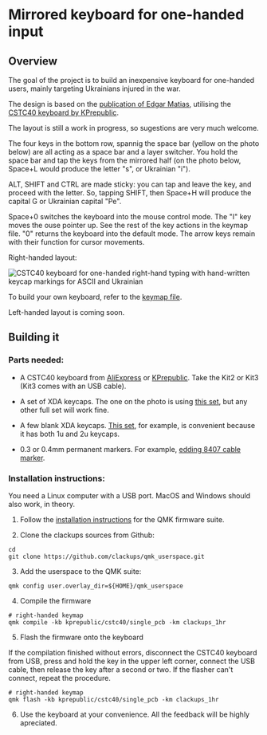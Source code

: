 # Mirrored keyboard for one-handed input

## Overview

The goal of the project is to build an inexpensive keyboard for
one-handed users, mainly targeting Ukrainians injured in the war.

The design is based on the [publication of Edgar
Matias](https://www.billbuxton.com/matias93.html), utilising the
[CSTC40 keyboard by
KPrepublic](https://kprepublic.com/products/cstc40-40-rgb-40-hot-swappable-mechanical-keyboard-pcb-programmed-qmk-via-vial-firmware-rgb-switch-underglow-type-c-planck).

The layout is still a work in progress, so sugestions are very much
welcome.

The four keys in the bottom row, spannig the space bar (yellow on the
photo below) are all acting as a space bar and a layer switcher. You
hold the space bar and tap the keys from the mirrored half (on the
photo below, Space+L would produce the letter "s", or Ukrainian "i").

ALT, SHIFT and CTRL are made sticky: you can tap and leave the key,
and proceed with the letter. So, tapping SHIFT, then Space+H will
produce the capital G or Ukrainian capital "Pe".

Space+0 switches the keyboard into the mouse control mode. The "I" key
moves the ouse pointer up. See the rest of the key actions in the
keymap file. "0" returns the keyboard into the default mode. The arrow
keys remain with their function for cursor movements.


Right-handed layout:

![CSTC40 keyboard for one-handed right-hand typing with hand-written
 keycap markings for ASCII and Ukrainian](cstc40_clackups_1hr.jpg)

To build your own keyboard, refer to the [keymap
file](keyboards/kprepublic/cstc40/single_pcb/keymaps/clackups_1hr/keymap.c).

Left-handed layout is coming soon.


## Building it

### Parts needed:

* A CSTC40 keyboard from
  [AliExpress](https://www.aliexpress.com/item/1005004702079962.html)
  or
  [KPrepublic](https://kprepublic.com/products/cstc40-40-rgb-40-hot-swappable-mechanical-keyboard-pcb-programmed-qmk-via-vial-firmware-rgb-switch-underglow-type-c-planck). Take
  the Kit2 or Kit3 (Kit3 comes with an USB cable).

* A set of XDA keycaps. The one on the photo is using [this
  set](https://www.aliexpress.com/item/1005006164294060.html), but any
  other full set will work fine.

* A few blank XDA keycaps. [This
  set](https://www.aliexpress.com/item/1005006562057208.html), for
  example, is convenient because it has both 1u and 2u keycaps.

* 0.3 or 0.4mm permanent markers. For example, [edding 8407 cable
  marker](https://www.edding.com/products/edding-8407-cable-marker/).


### Installation instructions:

You need a Linux computer with a USB port. MacOS and Windows should also work, in theory.

1. Follow the [installation
instructions](https://docs.qmk.fm/newbs_getting_started) for the QMK
firmware suite.

2. Clone the clackups sources from Github:

```
cd
git clone https://github.com/clackups/qmk_userspace.git
```

3. Add the userspace to the QMK suite:

```
qmk config user.overlay_dir=${HOME}/qmk_userspace
```

4. Compile the firmware

```
# right-handed keymap
qmk compile -kb kprepublic/cstc40/single_pcb -km clackups_1hr
```

5. Flash the firmware onto the keyboard

If the compilation finished without errors, disconnect the CSTC40
keyboard from USB, press and hold the key in the upper left corner,
connect the USB cable, then release the key after a second or two. If
the flasher can't connect, repeat the procedure.

```
# right-handed keymap
qmk flash -kb kprepublic/cstc40/single_pcb -km clackups_1hr
```

6. Use the keyboard at your convenience. All the feedback will be
highly apreciated.


